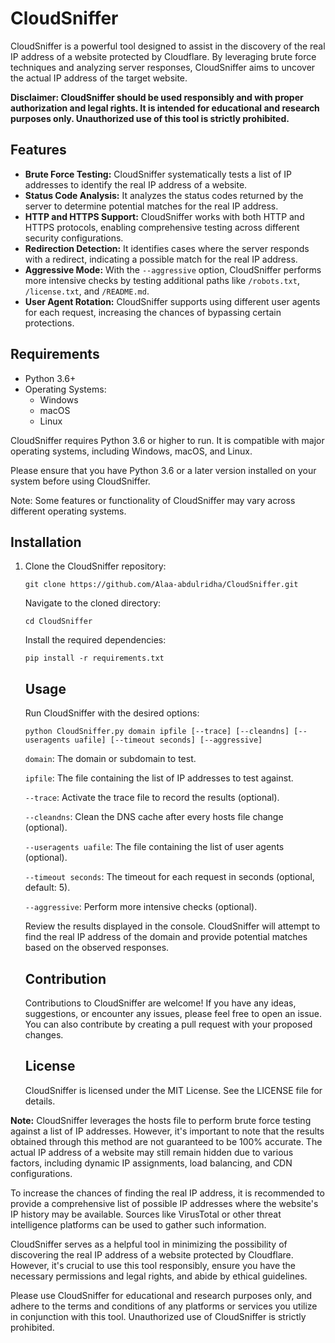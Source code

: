 # CloudSniffer

CloudSniffer is a powerful tool designed to assist in the discovery of the real IP address of a website protected by Cloudflare. By leveraging brute force techniques and analyzing server responses, CloudSniffer aims to uncover the actual IP address of the target website.

**Disclaimer: CloudSniffer should be used responsibly and with proper authorization and legal rights. It is intended for educational and research purposes only. Unauthorized use of this tool is strictly prohibited.**

## Features

- **Brute Force Testing:** CloudSniffer systematically tests a list of IP addresses to identify the real IP address of a website.
- **Status Code Analysis:** It analyzes the status codes returned by the server to determine potential matches for the real IP address.
- **HTTP and HTTPS Support:** CloudSniffer works with both HTTP and HTTPS protocols, enabling comprehensive testing across different security configurations.
- **Redirection Detection:** It identifies cases where the server responds with a redirect, indicating a possible match for the real IP address.
- **Aggressive Mode:** With the `--aggressive` option, CloudSniffer performs more intensive checks by testing additional paths like `/robots.txt`, `/license.txt`, and `/README.md`.
- **User Agent Rotation:** CloudSniffer supports using different user agents for each request, increasing the chances of bypassing certain protections.

## Requirements

- Python 3.6+
- Operating Systems:
  - Windows
  - macOS
  - Linux

CloudSniffer requires Python 3.6 or higher to run. It is compatible with major operating systems, including Windows, macOS, and Linux.

Please ensure that you have Python 3.6 or a later version installed on your system before using CloudSniffer.

Note: Some features or functionality of CloudSniffer may vary across different operating systems.


## Installation

1. Clone the CloudSniffer repository:

   ```shell
   git clone https://github.com/Alaa-abdulridha/CloudSniffer.git
   ```
   Navigate to the cloned directory:
   
   ```
   cd CloudSniffer
   ```
   Install the required dependencies:
   
   ```
   pip install -r requirements.txt
   ```
   
   ## Usage
   
   Run CloudSniffer with the desired options:
   
   ```
   python CloudSniffer.py domain ipfile [--trace] [--cleandns] [--useragents uafile] [--timeout seconds] [--aggressive]
   
   ```
   `domain`: The domain or subdomain to test.

   `ipfile`: The file containing the list of IP addresses to test against.

   `--trace`: Activate the trace file to record the results (optional).

   `--cleandns`: Clean the DNS cache after every hosts file change (optional).

   `--useragents uafile`: The file containing the list of user agents (optional).

   `--timeout seconds`: The timeout for each request in seconds (optional, default: 5).

   `--aggressive`: Perform more intensive checks (optional).
   
   Review the results displayed in the console. CloudSniffer will attempt to find the real IP address of the domain and provide potential matches based on the observed responses.
   
   ## Contribution
   
   Contributions to CloudSniffer are welcome! If you have any ideas, suggestions, or encounter any issues, please feel free to open an issue. You can also contribute by creating a pull request with your proposed changes.
   
   ## License
   
   CloudSniffer is licensed under the MIT License. See the LICENSE file for details.
   
**Note:** CloudSniffer leverages the hosts file to perform brute force testing against a list of IP addresses. However, it's important to note that the results obtained through this method are not guaranteed to be 100% accurate. The actual IP address of a website may still remain hidden due to various factors, including dynamic IP assignments, load balancing, and CDN configurations.

To increase the chances of finding the real IP address, it is recommended to provide a comprehensive list of possible IP addresses where the website's IP history may be available. Sources like VirusTotal or other threat intelligence platforms can be used to gather such information.

CloudSniffer serves as a helpful tool in minimizing the possibility of discovering the real IP address of a website protected by Cloudflare. However, it's crucial to use this tool responsibly, ensure you have the necessary permissions and legal rights, and abide by ethical guidelines.

Please use CloudSniffer for educational and research purposes only, and adhere to the terms and conditions of any platforms or services you utilize in conjunction with this tool. Unauthorized use of CloudSniffer is strictly prohibited.

   
   
   
